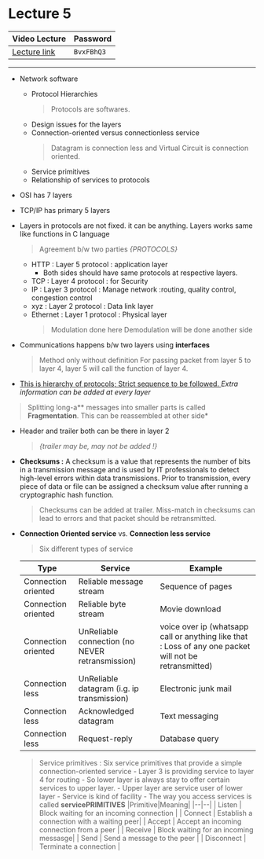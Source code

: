 # Lecture 5

| Video Lecture | Password |
|--|--|
| [Lecture link](https://nirmauni.webex.com/nirmauni/ldr.php?RCID=0beda92c09dcc166f56745c5f9af15f2) | `BvxFBhQ3` |
---

- Network software
	- Protocol Hierarchies
		> Protocols are softwares.
	- Design issues for the layers
	- Connection-oriented versus connectionless service
		> Datagram is connection less and Virtual Circuit is connection oriented.
	- Service primitives
	- Relationship of services to protocols
	
- OSI has 7 layers
- TCP/IP has primary 5 layers
- Layers in protocols are not fixed. it can be anything. Layers works same like functions in C language
	>Agreement b/w two parties *{PROTOCOLS}*
	- HTTP : Layer 5 protocol : application layer
		- Both sides should have same protocols at respective layers.
	- TCP : Layer 4 protocol : for Security 
	- IP : Layer 3 protocol : Manage network  :routing, quality control, congestion control
	- xyz : Layer 2 protocol : Data link layer
	- Ethernet : Layer 1 protocol : Physical layer
		> Modulation done here
		> Demodulation will be done another side

- Communications happens b/w two layers using **interfaces**
	> Method only without definition
	> For passing packet from layer 5 to layer 4, layer 5 will call the function of layer 4.
- <u>This is hierarchy of protocols; Strict sequence to be followed. </u>
_Extra information can be added at every layer_

> Splitting long-a** messages into smaller parts is called **Fragmentation**. This can be reassembled at other side*

- Header and trailer both can be there in layer 2 
	> *{trailer may be, may  not be added !}*
- **Checksums :** A checksum is a value that represents the number of bits in a transmission message and is used by IT professionals to detect high-level errors within data transmissions. Prior to transmission, every piece of data or file can be assigned a checksum value after running a cryptographic hash function.
	> Checksums can be added at trailer.
	> Miss-match in checksums can lead to errors and that packet should be retransmitted.

- **Connection Oriented service** vs. **Connection less service**
	> Six different types of service
	
	|Type|Service|Example|
	|--|--|--|
	|Connection oriented |Reliable message stream | Sequence of pages|
	|Connection oriented |Reliable byte stream | Movie download|
	|Connection oriented |UnReliable connection (no NEVER retransmission)| voice over ip (whatsapp call or anything like that : Loss of any one packet will not be retransmitted)|
	|Connection less |UnReliable datagram (i.g. ip transmission)| Electronic junk mail|
	|Connection less |Acknowledged datagram |Text messaging|
	|Connection less |Request-reply | Database query|
	
	
	> Service primitives : Six service primitives that provide a simple connection-oriented service
		- Layer 3 is providing service to layer 4 for routing
		- So lower layer is always stay  to offer certain services to upper layer.
		- Upper layer are service user of lower layer
		- Service is kind of facility 
		- The way you access services is called **servicePRIMITIVES**
	|Primitive|Meaning|
	|--|--|
	| Listen | Block waiting for an incoming connection |
	| Connect | Establish a connection with a waiting peer|
	| Accept | Accept an incoming connection from a peer |
	| Receive | Block waiting for an incoming messasge|
	| Send | Send a message to the peer |
	| Disconnect | Terminate a connection |